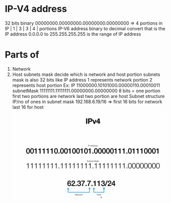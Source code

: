 # IP-V4 address
32 bits binary
00000000.00000000.00000000.00000000 => 4 portions in IP
|   1   |   3    |   3    |    4  | portions
IP-V6 address
binary to decimal convert that is the IP address 
0.0.0.0 to 255.255.255.255 is the range of IP address


# Parts of 
 1. Network
 2. Host
subnets mask decide which is network and host portion
subnets mask is also 32 bits like IP address
1 represents network portion 
2 represents host portion
Ex: 
  IP           11000000.10101000.00000110.00010011
  subnetMask   11111111.11111111.00000000.00000000 
  8 bits = one portion 
  first two portions are network 
  last two portion are host
Subnet structure   
 IP/no of ones in subnet mask 
 192.168.6.19/16 => first 16 bits for network last 16 for host
 ![alt text](https://github.com/ManjuRamu/node-library/blob/main/public/git/images/ip-v4.PNG?raw=true)

